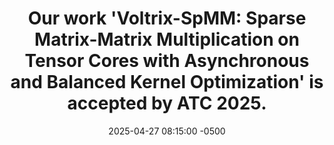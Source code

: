 ---
layout: news
title: "Our work <strong>'Voltrix-SpMM: Sparse Matrix-Matrix Multiplication on Tensor Cores with Asynchronous and Balanced Kernel Optimization'</strong> is accepted by <strong>ATC 2025</strong>."
date: 2025-04-27 08:15:00 -0500
---